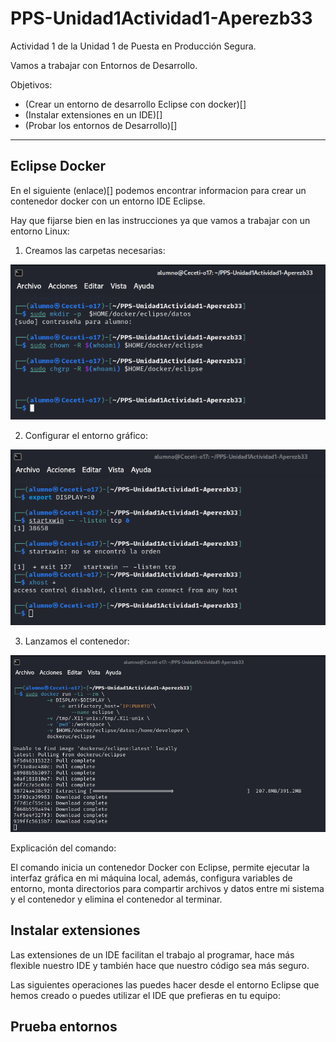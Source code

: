 # PPS-Unidad1Actividad1-Aperezb33


Actividad 1 de la Unidad 1 de Puesta en Producción Segura.

Vamos a trabajar con Entornos de Desarrollo.

Objetivos:
* (Crear un entorno de desarrollo Eclipse con docker)[]
* (Instalar extensiones en un IDE)[]
* (Probar los entornos de Desarrollo)[]

___

## Eclipse Docker

En el siguiente (enlace)[] podemos encontrar informacion para crear un contenedor docker con un entorno IDE Eclipse.

Hay que fijarse bien en las instrucciones ya que vamos a trabajar con un entorno Linux:

1. Creamos las carpetas necesarias:
   
![](Images/img1.png)

2. Configurar el entorno gráfico:

![](Images/img2.png)

3. Lanzamos el contenedor:
   
![](Images/img3.png)

Explicación del comando:

El comando inicia un contenedor Docker con Eclipse, permite ejecutar la interfaz gráfica en mi máquina local, además, configura variables de entorno, monta directorios para compartir archivos y datos entre mi sistema y el contenedor y elimina el contenedor al terminar.

## Instalar extensiones

Las extensiones de un IDE facilitan el trabajo al programar, hace más flexible nuestro IDE y también hace que nuestro código sea más seguro. 

Las siguientes operaciones las puedes hacer desde el entorno Eclipse que hemos creado o puedes utilizar el IDE que prefieras en tu equipo:




## Prueba entornos



